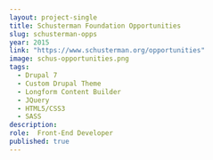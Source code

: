 ```yaml
---
layout: project-single
title: Schusterman Foundation Opportunities
slug: schusterman-opps
year: 2015
link: "https://www.schusterman.org/opportunities"
image: schus-opportunities.png
tags:
  - Drupal 7
  - Custom Drupal Theme
  - Longform Content Builder
  - JQuery
  - HTML5/CSS3
  - SASS
description:
role:  Front-End Developer
published: true
---
```


